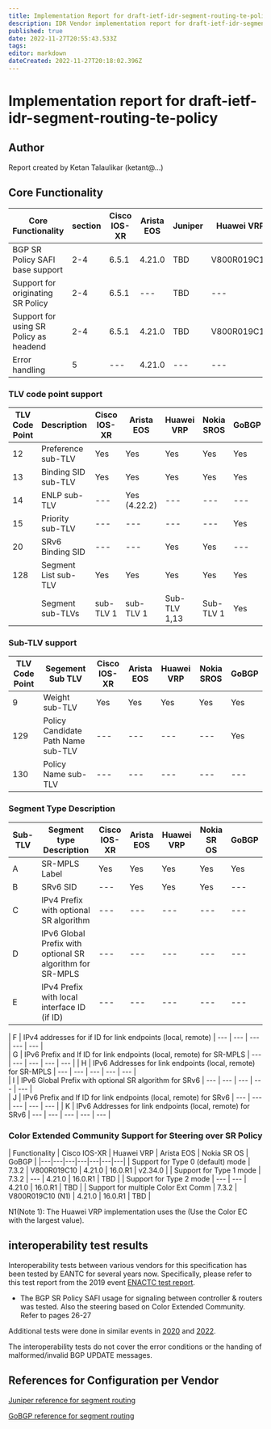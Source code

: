 ```yaml
---
title: Implementation Report for draft-ietf-idr-segment-routing-te-policy 
description: IDR Vendor implementation report for draft-ietf-idr-segment-routing-te-policy
published: true
date: 2022-11-27T20:55:43.533Z
tags: 
editor: markdown
dateCreated: 2022-11-27T20:18:02.396Z
---
```


# Implementation report for draft-ietf-idr-segment-routing-te-policy

## Author
Report created by Ketan Talaulikar (ketant@…)

## Core Functionality 

| Core Functionality | section |	Cisco IOS-XR | Arista EOS |	Juniper |	Huawei VRP	| Nokia SROS |	GoBGP | 
|---|---|---|---|---|---|---|---|
|BGP SR Policy SAFI base support | 2-4 | 6.5.1 |	4.21.0 | TBD | V800R019C10 |	16.0.R1 |	v2.34.0 |
|Support for originating SR Policy | 2-4 | 6.5.1 | ---   | TBD	|  ---       |	16.0.R1 |	v2.34.0 | 
| Support for using SR Policy as headend |	2-4	| 6.5.1 |	4.21.0 | TBD |	V800R019C10 |	16.0.R1 |	TBD |
| Error handling |	5	 | --- | 4.21.0 | --- | --- | --- | --- | 			

### TLV code point support 

| TLV Code Point |	Description	 | Cisco IOS-XR | 	Arista EOS | Huawei VRP |	Nokia SROS | GoBGP | 
|---|---|---|---|---|---|---|
| 12	| Preference sub-TLV   | Yes | Yes          | Yes | Yes | Yes |
| 13	| Binding SID sub-TLV	 | Yes | Yes          | Yes | Yes | Yes |
| 14  |	ENLP sub-TLV	       | --- | Yes (4.22.2) | --- | --- | --- |
| 15	| Priority sub-TLV	   | --- | ---          | --- | --- | Yes |
| 20	| SRv6 Binding SID	   | --- | ---          | Yes | Yes | --- |
| 128 |	Segment List sub-TLV | Yes | Yes	        | Yes	| Yes	| Yes |
|     | Segment sub-TLVs	   | sub-TLV 1 | sub-TLV 1 | Sub-TLV 1,13 |	Sub-TLV 1 | 	Yes | 


### Sub-TLV support 

| TLV Code Point |	Segement Sub TLV	 | Cisco IOS-XR | 	Arista EOS | Huawei VRP |	Nokia SROS | GoBGP | 
|---|---|---|---|---|---|---|
|   9  |	Weight sub-TLV                    | Yes | Yes | Yes | Yes |	Yes |
| 129	 | Policy Candidate Path Name sub-TLV |	--- | --- |	--- | --- |	Yes |
| 130  | Policy Name sub-TLV	              | --- | --- | --- | --- | --- |


### Segment Type Description 

| Sub-TLV |	Segment type Description | Cisco IOS-XR |	Arista EOS |	Huawei VRP | Nokia SR OS | GoBGP |
|---|---|---|---|---|---|---|
| A  | SR-MPLS Label  | Yes | Yes | Yes | Yes |	Yes | 
| B	 | SRv6 SID	      | --- | Yes | Yes | Yes | 	--- | 
| C	 | IPv4 Prefix with optional SR algorithm	 | --- | --- | --- | --- | --- |		
| D	 | IPv6 Global Prefix with optional SR algorithm for SR-MPLS	| --- | --- | --- | --- | --- |		
| E	 | IPv4 Prefix with local interface ID (if ID) | --- | --- | --- | --- | --- |

| F	 | IPv4 addresses for if ID for link endpoints (local, remote)  | --- | --- | --- | --- | --- |		
| G	 | IPv6 Prefix and If ID for link endpoints (local, remote) for SR-MPLS	| --- | --- | --- | --- | --- |
| H	 | IPv6 Addresses for link endpoints (local, remote) for SR-MPLS | --- | --- | --- | --- | --- |	
| I	 | IPv6 Global Prefix with optional SR algorithm for SRv6 | --- | --- | --- | --- | --- |		
| J	 | IPv6 Prefix and If ID for link endpoints (local, remote) for SRv6 | --- | --- | --- | --- | --- |
| K |	IPv6 Addresses for link endpoints (local, remote) for SRv6 | --- | --- | --- | --- | --- |	

### Color Extended Community Support for Steering over SR Policy

| Functionality               | Cisco IOS-XR	| Huawei VRP  | Arista EOS |	Nokia SR OS |	GoBGP |
|---|---|---|---|---|---|---|
| Support for Type 0 (default) mode   | 7.3.2 | V800R019C10      | 4.21.0	| 16.0.R1 |	v2.34.0 |
| Support for Type 1 mode	            | 7.3.2	| ---       	     | 4.21.0	| 16.0.R1 |	TBD     |
| Support for Type 2 mode             |	---   | ---              | 4.21.0	| 16.0.R1	| TBD     |
| Support for multiple Color Ext Comm	| 7.3.2 |	V800R019C10 (N1) | 4.21.0 | 16.0.R1	| TBD |

N1(Note 1):  The Huawei VRP implementation uses the (Use the Color EC with the largest value). 

## interoperability test results 
Interoperability tests between various vendors for this specification has been tested by EANTC for several years now. Specifically, please refer to this test report from the 2019 event
[ENACTC test report](https://eantc.de/fileadmin/eantc/downloads/News/2019/EANTC-MPLSSDNNFV2019-WhitePaper-v1.2.pdf).  

- The BGP SR Policy SAFI usage for signaling between controller & routers was tested.  Also the steering based on Color Extended Community.  Refer to pages 26-27

Additional tests were done in similar events in [2020](https://eantc.de/fileadmin/eantc/downloads/events/MPLS2020/EANTC-MPLSSDNNFV2020-WhitePaper.pdf) and [2022](​https://eantc.de/fileadmin/eantc/downloads/events/2022/EANTC-InteropTest2022-TestReport.pdf). 
 
 The interoperability tests do not cover the error conditions or the handing of malformed/invalid BGP
 UPDATE messages.
 
 ## References for Configuration per Vendor

[Juniper reference for segment routing](https://www.juniper.net/documentation/us/en/software/junos/standards/topics/concept/segment-routing.html) 

[GoBGP reference for segment routing](https://github.com/osrg/gobgp/blob/master/docs/sources/lib-srpolicy.md)


 
 
